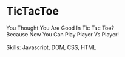 # TicTacToe

      

You Thought You Are Good In Tic Tac Toe?
<br>
Because Now You Can Play Player Vs Player!
<br>
<br>
Skills: Javascript, DOM, CSS, HTML
